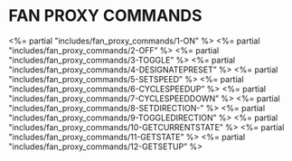 
# FAN PROXY COMMANDS

\<%= partial "includes/fan\_proxy\_commands/1-ON” %\>
\<%= partial "includes/fan\_proxy\_commands/2-OFF” %\>
\<%= partial "includes/fan\_proxy\_commands/3-TOGGLE” %\>
\<%= partial "includes/fan\_proxy\_commands/4-DESIGNATEPRESET” %\>
\<%= partial "includes/fan\_proxy\_commands/5-SETSPEED” %\>
\<%= partial "includes/fan\_proxy\_commands/6-CYCLESPEEDUP” %\>
\<%= partial "includes/fan\_proxy\_commands/7-CYCLESPEEDDOWN” %\>
\<%= partial "includes/fan\_proxy\_commands/8-SETDIRECTION-” %\>
\<%= partial "includes/fan\_proxy\_commands/9-TOGGLEDIRECTION” %\>
\<%= partial "includes/fan\_proxy\_commands/10-GETCURRENTSTATE” %\>
\<%= partial "includes/fan\_proxy\_commands/11-GETSTATE” %\>
\<%= partial "includes/fan\_proxy\_commands/12-GETSETUP” %\>